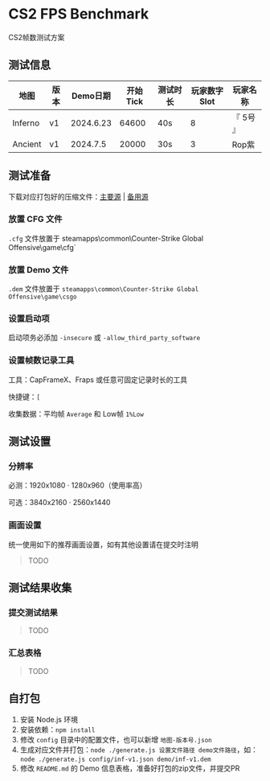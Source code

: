 # CS2 FPS Benchmark

CS2帧数测试方案

## 测试信息

| 地图    | 版本 | Demo日期  | 开始Tick | 测试时长 | 玩家数字Slot | 玩家名称  |
| ------- | ---- | --------- | -------- | -------- | ------------ | --------- |
| Inferno | v1   | 2024.6.23 | 64600    | 40s      | 8            | 『 5号 』 |
| Ancient | v1   | 2024.7.5  | 20000    | 30s      | 3            | Rop紫     |

## 测试准备

下载对应打包好的压缩文件：[主要源](https://share.hlae.site/%E4%B8%BB%E8%A6%81%E6%BA%90/CS2%E5%B8%A7%E6%95%B0%E6%B5%8B%E8%AF%95) | [备用源](https://share.hlae.site/%E5%A4%87%E7%94%A8%E6%BA%90/CS2%E5%B8%A7%E6%95%B0%E6%B5%8B%E8%AF%95)

### 放置 CFG 文件

`.cfg` 文件放置于 steamapps\common\Counter-Strike Global Offensive\game\cfg`

### 放置 Demo 文件

`.dem` 文件放置于 `steamapps\common\Counter-Strike Global Offensive\game\csgo`

### 设置启动项

启动项务必添加 `-insecure` 或 `-allow_third_party_software`

### 设置帧数记录工具

工具：CapFrameX、Fraps 或任意可固定记录时长的工具

快捷键：`[`

收集数据：平均帧 `Average` 和 Low帧 `1%Low`

## 测试设置

### 分辨率

必测：1920x1080 · 1280x960（使用率高）

可选：3840x2160 · 2560x1440

### 画面设置

统一使用如下的推荐画面设置，如有其他设置请在提交时注明

> TODO

## 测试结果收集

### 提交测试结果

> TODO

### 汇总表格

> TODO

## 自打包

1. 安装 Node.js 环境
2. 安装依赖：`npm install`
3. 修改 `config` 目录中的配置文件，也可以新增 `地图-版本号.json`
4. 生成对应文件并打包：`node ./generate.js 设置文件路径 demo文件路径`，如：
   `node ./generate.js config/inf-v1.json demo/inf-v1.dem`
5. 修改 `README.md` 的 Demo 信息表格，准备好打包的zip文件，并提交PR
